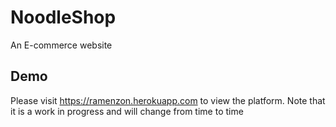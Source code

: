 # NoodleShop
An E-commerce website

## Demo
Please visit https://ramenzon.herokuapp.com to view the platform. Note that it is a work in progress and will change from time to time
